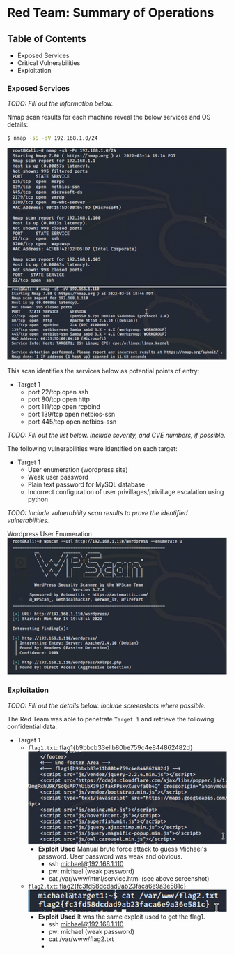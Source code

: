 # Red Team: Summary of Operations

## Table of Contents
- Exposed Services
- Critical Vulnerabilities
- Exploitation

### Exposed Services
_TODO: Fill out the information below._

Nmap scan results for each machine reveal the below services and OS details:

```bash
$ nmap -sS -sV 192.168.1.0/24
```

![nmap-scan-1](/final-project/images/nmap-scan.png)
![nmap-scan-1](/final-project/images/nmap-scan-2.png)

This scan identifies the services below as potential points of entry:
- Target 1
  - port 22/tcp open ssh 
  - port 80/tcp open http
  - port 111/tcp open rcpbind
  - port 139/tcp open netbios-ssn
  - port 445/tcp open netbios-ssn

_TODO: Fill out the list below. Include severity, and CVE numbers, if possible._

The following vulnerabilities were identified on each target:
- Target 1
  - User enumeration (wordpress site)
  - Weak user password
  - Plain text password for MySQL database
  - Incorrect configuration of user privillages/privillage escalation using python

_TODO: Include vulnerability scan results to prove the identified vulnerabilities._

Wordpress User Enumeration
![wordpress-enumerate.png](/final-project/images/wordpress-enumerate.png)

### Exploitation
_TODO: Fill out the details below. Include screenshots where possible._

The Red Team was able to penetrate `Target 1` and retrieve the following confidential data:
- Target 1
  - `flag1.txt`: flag1{b9bbcb33ellb80be759c4e844862482d}
    ![flag-1](/final-project/images/flag1.png)
    - **Exploit Used**
    Manual brute force attack to guess Michael's password. User password was weak and obvious. 
      - ssh michael@192.168.1.110
      - pw: michael (weak password)
      - cat /var/www/html/service.html (see above screenshot)
  - `flag2.txt`: flag2{fc3fd58dcdad9ab23faca6e9a3e581c}
     ![flag-2](/final-project/images/flag2.png)
    - **Exploit Used**
    It was the same exploit used to get the flag1. 
      - ssh michael@192.168.1.110
      - pw: michael (weak password)
      - cat /var/www/flag2.txt
      -